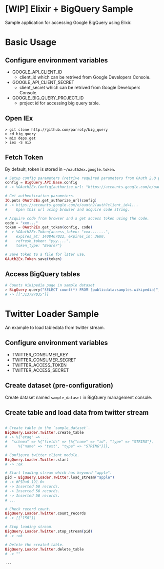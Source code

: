 [WIP] Elixir + BigQuery Sample
========

Sample application for accessing Google BigQuery using Elixir.

# Basic Usage
## Configure environment variables
- GOOGLE_API_CLIENT_ID
    - client_id which can be retrived from Google Developers Console.
- GOOGLE_API_CLIENT_SECRET
    - client_secret which can be retrived from Google Developers Console.
- GOOGLE_BIG_QUERY_PROJECT_ID
    - project id for accessing big query table.

## Open IEx
```Shell
> git clone http://github.com/parroty/big_query
> cd big_query
> mix deps.get
> iex -S mix
```

## Fetch Token
By default, token is stored in `~/oauth2ex.google.token`.

```Elixir
# Setup config parameters (retrive required parameters from OAuth 2.0 providers).
config = BigQuery.API.Base.config
# -> %OAuth2Ex.Config{authorize_url: "https://accounts.google.com/o/oauth2/auth"...

# Get authentication parameters.
IO.puts OAuth2Ex.get_authorize_url(config)
# -> https://accounts.google.com/o/oauth2/auth?client_id=1...
#    Open this url using browser and acquire code string.

# Acquire code from browser and a get access token using the code.
code = "xxx..."
token = OAuth2Ex.get_token(config, code)
# -> %OAuth2Ex.Token{access_token: "xxx.......",
#    expires_at: 1408467022, expires_in: 3600,
#    refresh_token: "yyy....",
#    token_type: "Bearer"}

# Save token to a file for later use.
OAuth2Ex.Token.save(token)
```

## Access BigQuery tables
```Elixir
# Counts Wikipedia page in sample dataset
> BigQuery.query("SELECT count(*) FROM [publicdata:samples.wikipedia]", "wikipedia")
# -> [["313797035"]]
```

# Twitter Loader Sample
An example to load tabledata from twitter stream.

## Configure environment variables
- TWITTER_CONSUMER_KEY
- TWITTER_CONSUMER_SECRET
- TWITTER_ACCESS_TOKEN
- TWITTER_ACCESS_SECRET

## Create dataset (pre-configuration)
Create dataset named `sample_dataset` in BigQuery management console.

## Create table and load data from twitter stream
```elixir

# Create table in the `sample_dataset`.
BigQuery.Loader.Twitter.create_table
# -> %{"etag" => ...
#  "schema" => %{"fields" => [%{"name" => "id", "type" => "STRING"},
#     %{"name" => "text", "type" => "STRING"}]},

# Configure twitter client module.
BigQuery.Loader.Twitter.start
# -> :ok

# Start loading stream which has keyword "apple".
pid = BigQuery.Loader.Twitter.load_stream("apple")
# -> #PID<0.191.0>
# -> Inserted 50 records.
# -> Inserted 50 records.
# -> Inserted 50 records.
# ...

# Check record count.
BigQuery.Loader.Twitter.count_records
# -> [["150"]]

# Stop loading stream.
BigQuery.Loader.Twitter.stop_stream(pid)
# -> :ok

# Delete the created table.
BigQuery.Loader.Twitter.delete_table
# -> ""

...
